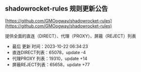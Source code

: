## shadowrocket-rules 规则更新公告

[https://github.com/GMOogway/shadowrocket-rules](https://github.com/GMOogway/shadowrocket-rules)

提供全面的直连（DIRECT）、代理（PROXY）、屏蔽（REJECT）列表
- 最后 更新 时间：2023-10-22 06:34:23
- 直连DIRECT列表：65078，update -4
- 代理PROXY 列表：19310，update +14
- 屏蔽REJECT列表：65658，update +77